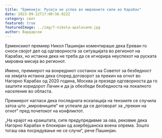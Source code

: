 ```yaml
---
title: "Ерменија: Русија не успеа во мировните сили во Карабах"
date: 2023-09-22T17:00:56.022Z
category: свет
featured: true
featuredImage: ../img/7-nikola-apalasanm.jpg
author: Вардарски
---
```

Ерменскиот премиер Никол Пашинјан коментираше дека Ереван го сноси својот дел од одговорноста за ситуацијата во регионот на Карабах, но истакна дека не треба да се игнорира неуспехот на руската мировна мисија во регионот.

Имено, премиерот на вонредниот состанок на Советот за безбедност на земјата истакна дека според договорот за прекин на огнот во Нагорно Карабах од 2020 година, Москва ја презеде одговорноста да го заштити коридорот Лачин и да ја обезбеди безбедноста на локалното население во областа.

Премиерот нагласи дека последната ескалација на тензиите се случила затоа што „мировниците“ не успеале да се договорат за „прекин на огнот“ пред почетокот на конфликтот.

„На крајот на краиштата, сите предупредивме за ова, рековме дека Нагорно Карабах е блокиран од азербејџанска воена опрема. Зошто тогаш ова посредување не се случи“, рече Пашинјан.